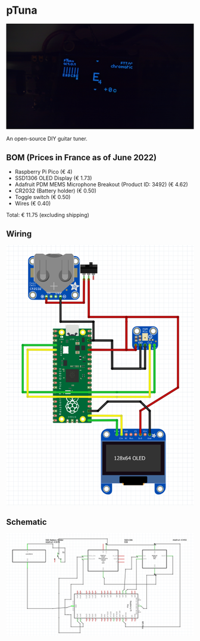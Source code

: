 # pTuna
![pTuna](https://raw.githubusercontent.com/make-42/pTuna/master/Manual/cover.jpg)

An open-source DIY guitar tuner.

## BOM (Prices in France as of June 2022)
- Raspberry Pi Pico (€ 4)
- SSD1306 OLED Display (€ 1.73)
- Adafruit PDM MEMS Microphone Breakout (Product ID: 3492) (€ 4.62)
- CR2032 (Battery holder) (€ 0.50)
- Toggle switch (€ 0.50)
- Wires (€ 0.40)

Total: € 11.75 (excluding shipping)



## Wiring

![pTuna Wiring](https://raw.githubusercontent.com/make-42/pTuna/master/Manual/Wiring.png)

## Schematic

![pTuna Schematic](https://raw.githubusercontent.com/make-42/pTuna/master/Manual/Schematic.png)
